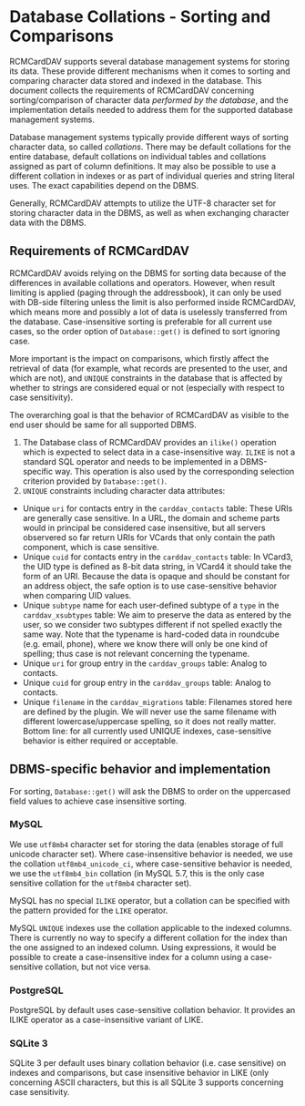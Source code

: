 # Database Collations - Sorting and Comparisons

RCMCardDAV supports several database management systems for storing its data. These provide different mechanisms when it
comes to sorting and comparing character data stored and indexed in the database. This document collects the
requirements of RCMCardDAV concerning sorting/comparison of character data _performed by the database_, and the
implementation details needed to address them for the supported database management systems.

Database management systems typically provide different ways of sorting character data, so called _collations_. There
may be default collations for the entire database, default collations on individual tables and collations assigned as
part of column definitions. It may also be possible to use a different collation in indexes or as part of individual
queries and string literal uses. The exact capabilities depend on the DBMS.

Generally, RCMCardDAV attempts to utilize the UTF-8 character set for storing character data in the DBMS, as well as
when exchanging character data with the DBMS.

## Requirements of RCMCardDAV

RCMCardDAV avoids relying on the DBMS for sorting data because of the differences in available collations and operators.
However, when result limiting is applied (paging through the addressbook), it can only be used with DB-side filtering
unless the limit is also performed inside RCMCardDAV, which means more and possibly a lot of data is uselessly
transferred from the database. Case-insensitive sorting is preferable for all current use cases, so the order option of
`Database::get()` is defined to sort ignoring case.

More important is the impact on comparisons, which firstly affect the retrieval of data (for example, what records are
presented to the user, and which are not), and `UNIQUE` constraints in the database that is affected by whether to
strings are considered equal or not (especially with respect to case sensitivity).

The overarching goal is that the behavior of RCMCardDAV as visible to the end user should be same for all supported
DBMS.

1. The Database class of RCMCardDAV provides an `ilike()` operation which is expected to select data in a
   case-insensitive way. `ILIKE` is not a standard SQL operator and needs to be implemented in a DBMS-specific way.
   This operation is also used by the corresponding selection criterion provided by `Database::get()`.
2. `UNIQUE` constraints including character data attributes:
  - Unique `uri` for contacts entry in the `carddav_contacts` table: These URIs are generally case sensitive. In a URL,
    the domain and scheme parts would in principal be considered case insensitive, but all servers observered so far
    return URIs for VCards that only contain the path component, which is case sensitive.
  - Unique `cuid` for contacts entry in the `carddav_contacts` table: In VCard3, the UID type is defined as 8-bit
    data string, in VCard4 it should take the form of an URI. Because the data is opaque and should be constant for an
    address object, the safe option is to use case-sensitive behavior when comparing UID values.
  - Unique `subtype` name for each user-defined subtype of a `type` in the `carddav_xsubtypes` table: We aim to preserve
    the data as entered by the user, so we consider two subtypes different if not spelled exactly the same way. Note
    that the typename is hard-coded data in roundcube (e.g. email, phone), where we know there will only be one kind of
    spelling; thus case is not relevant concerning the typename.
  - Unique `uri` for group entry in the `carddav_groups` table: Analog to contacts.
  - Unique `cuid` for group entry in the `carddav_groups` table: Analog to contacts.
  - Unique `filename` in the `carddav_migrations` table: Filenames stored here are defined by the plugin. We will never
    use the same filename with different lowercase/uppercase spelling, so it does not really matter.
  Bottom line: for all currently used UNIQUE indexes, case-sensitive behavior is either required or acceptable.

## DBMS-specific behavior and implementation

For sorting, `Database::get()` will ask the DBMS to order on the uppercased field values to achieve case insensitive
sorting.

### MySQL

We use `utf8mb4` character set for storing the data (enables storage of full unicode character set). Where
case-insensitive behavior is needed, we use the collation `utf8mb4_unicode_ci`, where case-sensitive behavior is needed,
we use the `utf8mb4_bin` collation (in MySQL 5.7, this is the only case sensitive collation for the `utf8mb4` character
set).

MySQL has no special `ILIKE` operator, but a collation can be specified with the pattern provided for the `LIKE`
operator.

MySQL `UNIQUE` indexes use the collation applicable to the indexed columns. There is currently no way to specify a
different collation for the index than the one assigned to an indexed column. Using expressions, it would be possible to
create a case-insensitive index for a column using a case-sensitive collation, but not vice versa.

### PostgreSQL

PostgreSQL by default uses case-sensitive collation behavior. It provides an ILIKE operator as a case-insensitive
variant of LIKE.

### SQLite 3

SQLite 3 per default uses binary collation behavior (i.e. case sensitive) on indexes and comparisons, but case
insensitive behavior in LIKE (only concerning ASCII characters, but this is all SQLite 3 supports concerning case
sensitivity.
